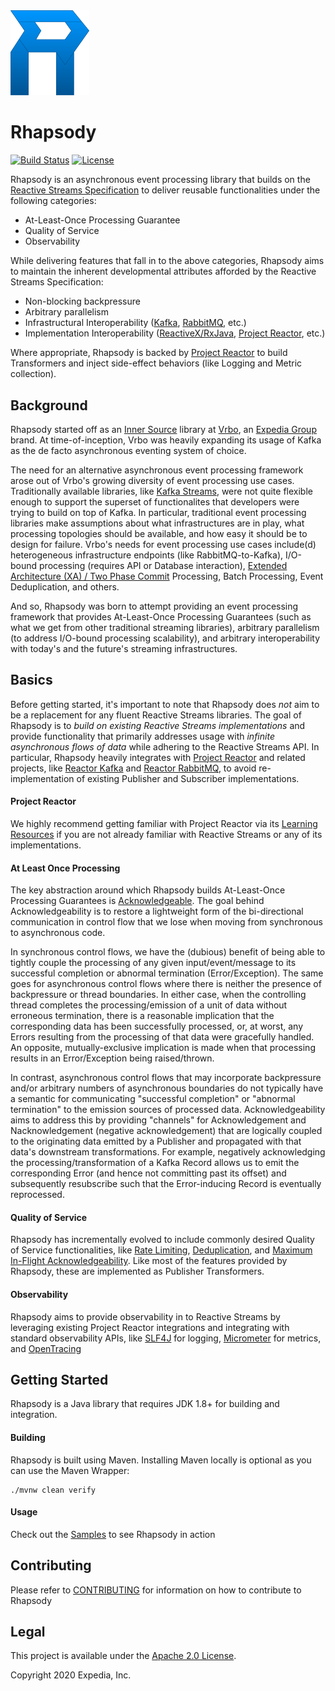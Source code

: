 <img src="assets/images/Rhapsody.png" width="25%">

# Rhapsody
[![Build Status](https://travis-ci.com/ExpediaGroup/rhapsody.svg?branch=master)](https://travis-ci.com/ExpediaGroup/rhapsody)
[![License](https://img.shields.io/badge/License-Apache%202.0-blue.svg)](https://opensource.org/licenses/Apache-2.0)

Rhapsody is an asynchronous event processing library that builds on the [Reactive Streams Specification](http://www.reactive-streams.org/) to deliver reusable functionalities under the following categories:
- At-Least-Once Processing Guarantee
- Quality of Service
- Observability

While delivering features that fall in to the above categories, Rhapsody aims to maintain the inherent developmental attributes afforded by the Reactive Streams Specification:
- Non-blocking backpressure
- Arbitrary parallelism
- Infrastructural Interoperability ([Kafka](https://kafka.apache.org/), [RabbitMQ](https://www.rabbitmq.com/), etc.)
- Implementation Interoperability ([ReactiveX/RxJava](https://github.com/ReactiveX/RxJava), [Project Reactor](https://projectreactor.io/), etc.)

Where appropriate, Rhapsody is backed by [Project Reactor](https://projectreactor.io/) to build Transformers and inject side-effect behaviors (like Logging and Metric collection).

## Background
Rhapsody started off as an [Inner Source](https://en.wikipedia.org/wiki/Inner_source) library at [Vrbo](https://www.vrbo.com/), an [Expedia Group](https://www.expediagroup.com/) brand. At time-of-inception, Vrbo was heavily expanding its usage of Kafka as the de facto asynchronous eventing system of choice.

The need for an alternative asynchronous event processing framework arose out of Vrbo's growing diversity of event processing use cases. Traditionally available libraries, like [Kafka Streams](https://kafka.apache.org/documentation/streams/), were not quite flexible enough to support the superset of functionalites that developers were trying to build on top of Kafka. In particular, traditional event processing libraries make assumptions about what infrastructures are in play, what processing topologies should be available, and how easy it should be to design for failure. Vrbo's needs for event processing use cases include(d) heterogeneous infrastructure endpoints (like RabbitMQ-to-Kafka), I/O-bound processing (requires API or Database interaction), [Extended Architecture (XA) / Two Phase Commit](https://dzone.com/articles/xa-transactions-2-phase-commit) Processing, Batch Processing, Event Deduplication, and others.

And so, Rhapsody was born to attempt providing an event processing framework that provides At-Least-Once Processing Guarantees (such as what we get from other traditional streaming libraries), arbitrary parallelism (to address I/O-bound processing scalability), and arbitrary interoperability with today's and the future's streaming infrastructures.

## Basics
Before getting started, it's important to note that Rhapsody does _not_ aim to be a replacement for any fluent Reactive Streams libraries. The goal of Rhapsody is to *build on existing Reactive Streams implementations* and provide functionality that primarily addresses usage with *infinite asynchronous flows of data* while adhering to the Reactive Streams API. In particular, Rhapsody heavily integrates with [Project Reactor](https://projectreactor.io/) and related projects, like [Reactor Kafka](https://github.com/reactor/reactor-kafka) and [Reactor RabbitMQ](https://github.com/reactor/reactor-rabbitmq), to avoid re-implementation of existing Publisher and Subscriber implementations.

#### Project Reactor
We highly recommend getting familiar with Project Reactor via its [Learning Resources](https://projectreactor.io/learn) if you are not already familiar with Reactive Streams or any of its implementations.

#### At Least Once Processing
The key abstraction around which Rhapsody builds At-Least-Once Processing Guarantees is [Acknowledgeable](api/src/main/java/com/expediagroup/rhapsody/api/Acknowledgeable.java). The goal behind Acknowledgeability is to restore a lightweight form of the bi-directional communication in control flow that we lose when moving from synchronous to asynchronous code. 

In synchronous control flows, we have the (dubious) benefit of being able to tightly couple the processing of any given input/event/message to its successful completion or abnormal termination (Error/Exception). The same goes for asynchronous control flows where there is neither the presence of backpressure or thread boundaries. In either case, when the controlling thread completes the processing/emission of a unit of data without erroneous termination, there is a reasonable implication that the corresponding data has been successfully processed, or, at worst, any Errors resulting from the processing of that data were gracefully handled. An opposite, mutually-exclusive implication is made when that processing results in an Error/Exception being raised/thrown.

In contrast, asynchronous control flows that may incorporate backpressure and/or arbitrary numbers of asynchronous boundaries do not typically have a semantic for communicating "successful completion" or "abnormal termination" to the emission sources of processed data. Acknowledgeability aims to address this by providing "channels" for Acknowledgement and Nacknowledgement (negative acknowledgement) that are logically coupled to the originating data emitted by a Publisher and propagated with that data's downstream transformations. For example, negatively acknowledging the processing/transformation of a Kafka Record allows us to emit the corresponding Error (and hence not committing past its offset) and subsequently resubscribe such that the Error-inducing Record is eventually reprocessed.

#### Quality of Service
Rhapsody has incrementally evolved to include commonly desired Quality of Service functionalities, like [Rate Limiting](core/src/main/java/com/expediagroup/rhapsody/core/transformer/RateLimitingTransformer.java), [Deduplication](core/src/main/java/com/expediagroup/rhapsody/core/transformer/DeduplicatingTransformer.java), and [Maximum In-Flight Acknowledgeability](reactor-kafka/src/main/java/com/expediagroup/rhapsody/kafka/acknowledgement/ReceiverAcknowledgementStrategy.java#L32). Like most of the features provided by Rhapsody, these are implemented as Publisher Transformers.

#### Observability
Rhapsody aims to provide observability in to Reactive Streams by leveraging existing Project Reactor integrations and integrating with standard observability APIs, like [SLF4J](https://www.slf4j.org/) for logging, [Micrometer](http://micrometer.io/) for metrics, and [OpenTracing](https://opentracing.io/)

## Getting Started
Rhapsody is a Java library that requires JDK 1.8+ for building and integration.

#### Building
Rhapsody is built using Maven. Installing Maven locally is optional as you can use the Maven Wrapper:

```$bash
./mvnw clean verify
```

#### Usage
Check out the [Samples](samples) to see Rhapsody in action

## Contributing
Please refer to [CONTRIBUTING](CONTRIBUTING.md) for information on how to contribute to Rhapsody

## Legal

This project is available under the [Apache 2.0 License](http://www.apache.org/licenses/LICENSE-2.0.html).

Copyright 2020 Expedia, Inc.
